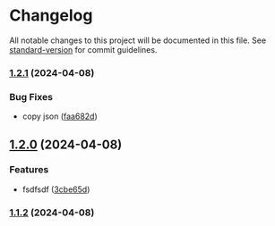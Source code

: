 # Changelog

All notable changes to this project will be documented in this file. See [standard-version](https://github.com/conventional-changelog/standard-version) for commit guidelines.

### [1.2.1](https://github.com/thornbug90/test-release/compare/v1.2.0...v1.2.1) (2024-04-08)


### Bug Fixes

* copy json ([faa682d](https://github.com/thornbug90/test-release/commit/faa682d913348057a1e0efa2f8a473ec83a952d9))

## [1.2.0](https://github.com/thornbug90/test-release/compare/v1.1.2...v1.2.0) (2024-04-08)


### Features

* fsdfsdf ([3cbe65d](https://github.com/thornbug90/test-release/commit/3cbe65d529ad30e6564f27f22bc89a60e8ad5e2b))

### [1.1.2](https://github.com/thornbug90/test-release/compare/v1.1.1...v1.1.2) (2024-04-08)
